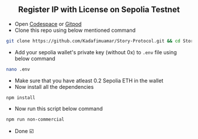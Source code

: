 <h2 align=center> Register IP with License on Sepolia Testnet</h2>

- Open [Codespace](https://github.com/codespaces) or [Gitpod](https://gitpod.io/workspaces)
- Clone this repo using below mentioned command
```bash
git clone https://github.com/Kadafimuamar/Story-Protocol.git && cd Story-Protocol
```
- Add your sepolia wallet's private key (without 0x) to `.env` file using below command
```bash
nano .env
```
- Make sure that you have atleast 0.2 Sepolia ETH in the wallet
- Now install all the dependencies
```bash
npm install
```
- Now run this script below command
```bash
npm run non-commercial
```
- Done ☑️

